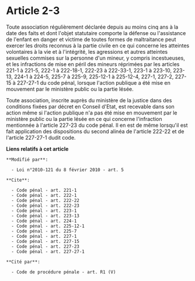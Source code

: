 # Article 2-3

Toute association régulièrement déclarée depuis au moins cinq ans à la date des faits et dont l'objet statutaire comporte la
défense ou l'assistance de l'enfant en danger et victime de toutes formes de maltraitance peut exercer les droits reconnus à
la partie civile en ce qui concerne les atteintes volontaires à la vie et à l'intégrité, les agressions et autres atteintes
sexuelles commises sur la personne d'un mineur, y compris incestueuses, et les infractions de mise en péril des mineurs
réprimées par les articles 221-1 à 221-5, 222-1 à 222-18-1, 222-23 à 222-33-1, 223-1 à 223-10, 223-13, 224-1 à 224-5, 225-7 à
225-9, 225-12-1 à 225-12-4, 
227-1, 227-2, 227-15 à 227-27-1 du code pénal, lorsque l'action publique a été mise en mouvement par le ministère public ou
la partie lésée. 

Toute association, inscrite auprès du ministère de la justice dans des conditions fixées par décret en Conseil d'Etat, est
recevable dans son action même si l'action publique n'a pas été mise en mouvement par le ministère public ou la partie lésée
en ce qui concerne l'infraction mentionnée à l'article 227-23 du code pénal. Il en est de même lorsqu'il est fait application
des dispositions du second alinéa de l'article 222-22 et de l'article 227-27-1 dudit code.

**Liens relatifs à cet article**

	**Modifié par**:

	  - Loi n°2010-121 du 8 février 2010 - art. 5

	**Cite**:

	  - Code pénal - art. 221-1
	  - Code pénal - art. 222-1
	  - Code pénal - art. 222-22
	  - Code pénal - art. 222-23
	  - Code pénal - art. 223-1
	  - Code pénal - art. 223-13
	  - Code pénal - art. 224-1
	  - Code pénal - art. 225-12-1
	  - Code pénal - art. 225-7
	  - Code pénal - art. 227-1
	  - Code pénal - art. 227-15
	  - Code pénal - art. 227-23
	  - Code pénal - art. 227-27-1

	**Cité par**:

	  - Code de procédure pénale - art. R1 (V)
